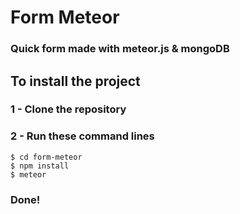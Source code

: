 # Form Meteor

### Quick form made with meteor.js & mongoDB

## To install the project
### 1 - Clone the repository
### 2 - Run these command lines
```shell
$ cd form-meteor
$ npm install
$ meteor
```
### Done!

